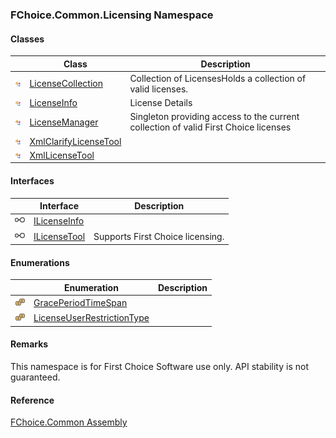 ﻿### FChoice.Common.Licensing Namespace

#### Classes

|   | Class | Description |
| --- | --- | --- |
| ![Class](dotnetimages/Class.png) | [LicenseCollection](FChoice.Common~FChoice.Common.Licensing.LicenseCollection.md) | Collection of LicensesHolds a collection of valid licenses. |
| ![Class](dotnetimages/Class.png) | [LicenseInfo](FChoice.Common~FChoice.Common.Licensing.LicenseInfo.md) | License Details |
| ![Class](dotnetimages/Class.png) | [LicenseManager](FChoice.Common~FChoice.Common.Licensing.LicenseManager.md) | Singleton providing access to the current collection of valid First Choice licenses |
| ![Class](dotnetimages/Class.png) | [XmlClarifyLicenseTool](FChoice.Common~FChoice.Common.Licensing.XmlClarifyLicenseTool.md) |   |
| ![Class](dotnetimages/Class.png) | [XmlLicenseTool](FChoice.Common~FChoice.Common.Licensing.XmlLicenseTool.md) |   |

#### Interfaces

|   | Interface | Description |
| --- | --- | --- |
| ![Interface](dotnetimages/Interface.png) | [ILicenseInfo](FChoice.Common~FChoice.Common.Licensing.ILicenseInfo.md) |   |
| ![Interface](dotnetimages/Interface.png) | [ILicenseTool](FChoice.Common~FChoice.Common.Licensing.ILicenseTool.md) | Supports First Choice licensing. |

#### Enumerations

|   | Enumeration | Description |
| --- | --- | --- |
| ![Enumeration](dotnetimages/Enumeration.png) | [GracePeriodTimeSpan](FChoice.Common~FChoice.Common.Licensing.GracePeriodTimeSpan.md) |   |
| ![Enumeration](dotnetimages/Enumeration.png) | [LicenseUserRestrictionType](FChoice.Common~FChoice.Common.Licensing.LicenseUserRestrictionType.md) |   |

#### Remarks

This namespace is for First Choice Software use only. API stability is not guaranteed.

#### Reference

[FChoice.Common Assembly](FChoice.Common.md)